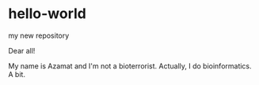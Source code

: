 # hello-world
my new repository

Dear all!

My name is Azamat and I'm not a bioterrorist. Actually, I do bioinformatics. A bit.
